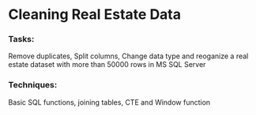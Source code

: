 # Cleaning Real Estate Data
### Tasks: 
Remove duplicates, Split columns, Change data type and reoganize a real estate dataset with more than 50000 rows in MS SQL Server
### Techniques:
Basic SQL functions, joining tables, CTE and Window function
